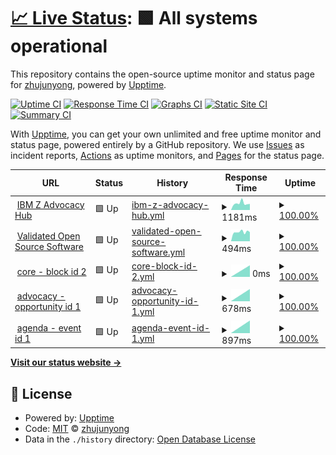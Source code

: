 # [📈 Live Status](https://demo.upptime.js.org): <!--live status--> **🟩 All systems operational**

This repository contains the open-source uptime monitor and status page for [zhujunyong](https://demo.upptime.js.org), powered by [Upptime](https://github.com/upptime/upptime).

[![Uptime CI](https://github.com/zhujunyong/upptime/workflows/Uptime%20CI/badge.svg)](https://github.com/zhujunyong/upptime/actions?query=workflow%3A%22Uptime+CI%22)
[![Response Time CI](https://github.com/zhujunyong/upptime/workflows/Response%20Time%20CI/badge.svg)](https://github.com/zhujunyong/upptime/actions?query=workflow%3A%22Response+Time+CI%22)
[![Graphs CI](https://github.com/zhujunyong/upptime/workflows/Graphs%20CI/badge.svg)](https://github.com/zhujunyong/upptime/actions?query=workflow%3A%22Graphs+CI%22)
[![Static Site CI](https://github.com/zhujunyong/upptime/workflows/Static%20Site%20CI/badge.svg)](https://github.com/zhujunyong/upptime/actions?query=workflow%3A%22Static+Site+CI%22)
[![Summary CI](https://github.com/zhujunyong/upptime/workflows/Summary%20CI/badge.svg)](https://github.com/zhujunyong/upptime/actions?query=workflow%3A%22Summary+CI%22)

With [Upptime](https://upptime.js.org), you can get your own unlimited and free uptime monitor and status page, powered entirely by a GitHub repository. We use [Issues](https://github.com/zhujunyong/upptime/issues) as incident reports, [Actions](https://github.com/zhujunyong/upptime/actions) as uptime monitors, and [Pages](https://demo.upptime.js.org) for the status page.

<!--start: status pages-->
<!-- This summary is generated by Upptime (https://github.com/upptime/upptime) -->
<!-- Do not edit this manually, your changes will be overwritten -->
<!-- prettier-ignore -->
| URL | Status | History | Response Time | Uptime |
| --- | ------ | ------- | ------------- | ------ |
| <img alt="" src="https://www.ibm.com/favicon.ico" height="13"> [IBM Z Advocacy Hub](https://community.ibm.com/zsystems/advocacy/) | 🟩 Up | [ibm-z-advocacy-hub.yml](https://github.com/zhujunyong/upptime/commits/HEAD/history/ibm-z-advocacy-hub.yml) | <details><summary><img alt="Response time graph" src="./graphs/ibm-z-advocacy-hub/response-time-week.png" height="20"> 1181ms</summary><br><a href="https://demo.upptime.js.org/history/ibm-z-advocacy-hub"><img alt="Response time 1181" src="https://img.shields.io/endpoint?url=https%3A%2F%2Fraw.githubusercontent.com%2Fzhujunyong%2Fupptime%2FHEAD%2Fapi%2Fibm-z-advocacy-hub%2Fresponse-time.json"></a><br><a href="https://demo.upptime.js.org/history/ibm-z-advocacy-hub"><img alt="24-hour response time 1181" src="https://img.shields.io/endpoint?url=https%3A%2F%2Fraw.githubusercontent.com%2Fzhujunyong%2Fupptime%2FHEAD%2Fapi%2Fibm-z-advocacy-hub%2Fresponse-time-day.json"></a><br><a href="https://demo.upptime.js.org/history/ibm-z-advocacy-hub"><img alt="7-day response time 1181" src="https://img.shields.io/endpoint?url=https%3A%2F%2Fraw.githubusercontent.com%2Fzhujunyong%2Fupptime%2FHEAD%2Fapi%2Fibm-z-advocacy-hub%2Fresponse-time-week.json"></a><br><a href="https://demo.upptime.js.org/history/ibm-z-advocacy-hub"><img alt="30-day response time 1181" src="https://img.shields.io/endpoint?url=https%3A%2F%2Fraw.githubusercontent.com%2Fzhujunyong%2Fupptime%2FHEAD%2Fapi%2Fibm-z-advocacy-hub%2Fresponse-time-month.json"></a><br><a href="https://demo.upptime.js.org/history/ibm-z-advocacy-hub"><img alt="1-year response time 1181" src="https://img.shields.io/endpoint?url=https%3A%2F%2Fraw.githubusercontent.com%2Fzhujunyong%2Fupptime%2FHEAD%2Fapi%2Fibm-z-advocacy-hub%2Fresponse-time-year.json"></a></details> | <details><summary><a href="https://demo.upptime.js.org/history/ibm-z-advocacy-hub">100.00%</a></summary><a href="https://demo.upptime.js.org/history/ibm-z-advocacy-hub"><img alt="All-time uptime 100.00%" src="https://img.shields.io/endpoint?url=https%3A%2F%2Fraw.githubusercontent.com%2Fzhujunyong%2Fupptime%2FHEAD%2Fapi%2Fibm-z-advocacy-hub%2Fuptime.json"></a><br><a href="https://demo.upptime.js.org/history/ibm-z-advocacy-hub"><img alt="24-hour uptime 100.00%" src="https://img.shields.io/endpoint?url=https%3A%2F%2Fraw.githubusercontent.com%2Fzhujunyong%2Fupptime%2FHEAD%2Fapi%2Fibm-z-advocacy-hub%2Fuptime-day.json"></a><br><a href="https://demo.upptime.js.org/history/ibm-z-advocacy-hub"><img alt="7-day uptime 100.00%" src="https://img.shields.io/endpoint?url=https%3A%2F%2Fraw.githubusercontent.com%2Fzhujunyong%2Fupptime%2FHEAD%2Fapi%2Fibm-z-advocacy-hub%2Fuptime-week.json"></a><br><a href="https://demo.upptime.js.org/history/ibm-z-advocacy-hub"><img alt="30-day uptime 100.00%" src="https://img.shields.io/endpoint?url=https%3A%2F%2Fraw.githubusercontent.com%2Fzhujunyong%2Fupptime%2FHEAD%2Fapi%2Fibm-z-advocacy-hub%2Fuptime-month.json"></a><br><a href="https://demo.upptime.js.org/history/ibm-z-advocacy-hub"><img alt="1-year uptime 100.00%" src="https://img.shields.io/endpoint?url=https%3A%2F%2Fraw.githubusercontent.com%2Fzhujunyong%2Fupptime%2FHEAD%2Fapi%2Fibm-z-advocacy-hub%2Fuptime-year.json"></a></details>
| <img alt="" src="https://www.ibm.com/favicon.ico" height="13"> [Validated Open Source Software](https://community.ibm.com/zsystems/oss/) | 🟩 Up | [validated-open-source-software.yml](https://github.com/zhujunyong/upptime/commits/HEAD/history/validated-open-source-software.yml) | <details><summary><img alt="Response time graph" src="./graphs/validated-open-source-software/response-time-week.png" height="20"> 494ms</summary><br><a href="https://demo.upptime.js.org/history/validated-open-source-software"><img alt="Response time 494" src="https://img.shields.io/endpoint?url=https%3A%2F%2Fraw.githubusercontent.com%2Fzhujunyong%2Fupptime%2FHEAD%2Fapi%2Fvalidated-open-source-software%2Fresponse-time.json"></a><br><a href="https://demo.upptime.js.org/history/validated-open-source-software"><img alt="24-hour response time 494" src="https://img.shields.io/endpoint?url=https%3A%2F%2Fraw.githubusercontent.com%2Fzhujunyong%2Fupptime%2FHEAD%2Fapi%2Fvalidated-open-source-software%2Fresponse-time-day.json"></a><br><a href="https://demo.upptime.js.org/history/validated-open-source-software"><img alt="7-day response time 494" src="https://img.shields.io/endpoint?url=https%3A%2F%2Fraw.githubusercontent.com%2Fzhujunyong%2Fupptime%2FHEAD%2Fapi%2Fvalidated-open-source-software%2Fresponse-time-week.json"></a><br><a href="https://demo.upptime.js.org/history/validated-open-source-software"><img alt="30-day response time 494" src="https://img.shields.io/endpoint?url=https%3A%2F%2Fraw.githubusercontent.com%2Fzhujunyong%2Fupptime%2FHEAD%2Fapi%2Fvalidated-open-source-software%2Fresponse-time-month.json"></a><br><a href="https://demo.upptime.js.org/history/validated-open-source-software"><img alt="1-year response time 494" src="https://img.shields.io/endpoint?url=https%3A%2F%2Fraw.githubusercontent.com%2Fzhujunyong%2Fupptime%2FHEAD%2Fapi%2Fvalidated-open-source-software%2Fresponse-time-year.json"></a></details> | <details><summary><a href="https://demo.upptime.js.org/history/validated-open-source-software">100.00%</a></summary><a href="https://demo.upptime.js.org/history/validated-open-source-software"><img alt="All-time uptime 100.00%" src="https://img.shields.io/endpoint?url=https%3A%2F%2Fraw.githubusercontent.com%2Fzhujunyong%2Fupptime%2FHEAD%2Fapi%2Fvalidated-open-source-software%2Fuptime.json"></a><br><a href="https://demo.upptime.js.org/history/validated-open-source-software"><img alt="24-hour uptime 100.00%" src="https://img.shields.io/endpoint?url=https%3A%2F%2Fraw.githubusercontent.com%2Fzhujunyong%2Fupptime%2FHEAD%2Fapi%2Fvalidated-open-source-software%2Fuptime-day.json"></a><br><a href="https://demo.upptime.js.org/history/validated-open-source-software"><img alt="7-day uptime 100.00%" src="https://img.shields.io/endpoint?url=https%3A%2F%2Fraw.githubusercontent.com%2Fzhujunyong%2Fupptime%2FHEAD%2Fapi%2Fvalidated-open-source-software%2Fuptime-week.json"></a><br><a href="https://demo.upptime.js.org/history/validated-open-source-software"><img alt="30-day uptime 100.00%" src="https://img.shields.io/endpoint?url=https%3A%2F%2Fraw.githubusercontent.com%2Fzhujunyong%2Fupptime%2FHEAD%2Fapi%2Fvalidated-open-source-software%2Fuptime-month.json"></a><br><a href="https://demo.upptime.js.org/history/validated-open-source-software"><img alt="1-year uptime 100.00%" src="https://img.shields.io/endpoint?url=https%3A%2F%2Fraw.githubusercontent.com%2Fzhujunyong%2Fupptime%2FHEAD%2Fapi%2Fvalidated-open-source-software%2Fuptime-year.json"></a></details>
| <img alt="" src="https://icons.duckduckgo.com/ip3/community.ibm.com.ico" height="13"> [core - block id 2](https://community.ibm.com/zsystems/api/core/blocks/2) | 🟩 Up | [core-block-id-2.yml](https://github.com/zhujunyong/upptime/commits/HEAD/history/core-block-id-2.yml) | <details><summary><img alt="Response time graph" src="./graphs/core-block-id-2/response-time-week.png" height="20"> 0ms</summary><br><a href="https://demo.upptime.js.org/history/core-block-id-2"><img alt="Response time 0" src="https://img.shields.io/endpoint?url=https%3A%2F%2Fraw.githubusercontent.com%2Fzhujunyong%2Fupptime%2FHEAD%2Fapi%2Fcore-block-id-2%2Fresponse-time.json"></a><br><a href="https://demo.upptime.js.org/history/core-block-id-2"><img alt="24-hour response time 0" src="https://img.shields.io/endpoint?url=https%3A%2F%2Fraw.githubusercontent.com%2Fzhujunyong%2Fupptime%2FHEAD%2Fapi%2Fcore-block-id-2%2Fresponse-time-day.json"></a><br><a href="https://demo.upptime.js.org/history/core-block-id-2"><img alt="7-day response time 0" src="https://img.shields.io/endpoint?url=https%3A%2F%2Fraw.githubusercontent.com%2Fzhujunyong%2Fupptime%2FHEAD%2Fapi%2Fcore-block-id-2%2Fresponse-time-week.json"></a><br><a href="https://demo.upptime.js.org/history/core-block-id-2"><img alt="30-day response time 0" src="https://img.shields.io/endpoint?url=https%3A%2F%2Fraw.githubusercontent.com%2Fzhujunyong%2Fupptime%2FHEAD%2Fapi%2Fcore-block-id-2%2Fresponse-time-month.json"></a><br><a href="https://demo.upptime.js.org/history/core-block-id-2"><img alt="1-year response time 0" src="https://img.shields.io/endpoint?url=https%3A%2F%2Fraw.githubusercontent.com%2Fzhujunyong%2Fupptime%2FHEAD%2Fapi%2Fcore-block-id-2%2Fresponse-time-year.json"></a></details> | <details><summary><a href="https://demo.upptime.js.org/history/core-block-id-2">100.00%</a></summary><a href="https://demo.upptime.js.org/history/core-block-id-2"><img alt="All-time uptime 100.00%" src="https://img.shields.io/endpoint?url=https%3A%2F%2Fraw.githubusercontent.com%2Fzhujunyong%2Fupptime%2FHEAD%2Fapi%2Fcore-block-id-2%2Fuptime.json"></a><br><a href="https://demo.upptime.js.org/history/core-block-id-2"><img alt="24-hour uptime 100.00%" src="https://img.shields.io/endpoint?url=https%3A%2F%2Fraw.githubusercontent.com%2Fzhujunyong%2Fupptime%2FHEAD%2Fapi%2Fcore-block-id-2%2Fuptime-day.json"></a><br><a href="https://demo.upptime.js.org/history/core-block-id-2"><img alt="7-day uptime 100.00%" src="https://img.shields.io/endpoint?url=https%3A%2F%2Fraw.githubusercontent.com%2Fzhujunyong%2Fupptime%2FHEAD%2Fapi%2Fcore-block-id-2%2Fuptime-week.json"></a><br><a href="https://demo.upptime.js.org/history/core-block-id-2"><img alt="30-day uptime 100.00%" src="https://img.shields.io/endpoint?url=https%3A%2F%2Fraw.githubusercontent.com%2Fzhujunyong%2Fupptime%2FHEAD%2Fapi%2Fcore-block-id-2%2Fuptime-month.json"></a><br><a href="https://demo.upptime.js.org/history/core-block-id-2"><img alt="1-year uptime 100.00%" src="https://img.shields.io/endpoint?url=https%3A%2F%2Fraw.githubusercontent.com%2Fzhujunyong%2Fupptime%2FHEAD%2Fapi%2Fcore-block-id-2%2Fuptime-year.json"></a></details>
| <img alt="" src="https://icons.duckduckgo.com/ip3/community.ibm.com.ico" height="13"> [advocacy - opportunity id 1](https://community.ibm.com/zsystems/api/advocacy/opportunities/1) | 🟩 Up | [advocacy-opportunity-id-1.yml](https://github.com/zhujunyong/upptime/commits/HEAD/history/advocacy-opportunity-id-1.yml) | <details><summary><img alt="Response time graph" src="./graphs/advocacy-opportunity-id-1/response-time-week.png" height="20"> 678ms</summary><br><a href="https://demo.upptime.js.org/history/advocacy-opportunity-id-1"><img alt="Response time 678" src="https://img.shields.io/endpoint?url=https%3A%2F%2Fraw.githubusercontent.com%2Fzhujunyong%2Fupptime%2FHEAD%2Fapi%2Fadvocacy-opportunity-id-1%2Fresponse-time.json"></a><br><a href="https://demo.upptime.js.org/history/advocacy-opportunity-id-1"><img alt="24-hour response time 678" src="https://img.shields.io/endpoint?url=https%3A%2F%2Fraw.githubusercontent.com%2Fzhujunyong%2Fupptime%2FHEAD%2Fapi%2Fadvocacy-opportunity-id-1%2Fresponse-time-day.json"></a><br><a href="https://demo.upptime.js.org/history/advocacy-opportunity-id-1"><img alt="7-day response time 678" src="https://img.shields.io/endpoint?url=https%3A%2F%2Fraw.githubusercontent.com%2Fzhujunyong%2Fupptime%2FHEAD%2Fapi%2Fadvocacy-opportunity-id-1%2Fresponse-time-week.json"></a><br><a href="https://demo.upptime.js.org/history/advocacy-opportunity-id-1"><img alt="30-day response time 678" src="https://img.shields.io/endpoint?url=https%3A%2F%2Fraw.githubusercontent.com%2Fzhujunyong%2Fupptime%2FHEAD%2Fapi%2Fadvocacy-opportunity-id-1%2Fresponse-time-month.json"></a><br><a href="https://demo.upptime.js.org/history/advocacy-opportunity-id-1"><img alt="1-year response time 678" src="https://img.shields.io/endpoint?url=https%3A%2F%2Fraw.githubusercontent.com%2Fzhujunyong%2Fupptime%2FHEAD%2Fapi%2Fadvocacy-opportunity-id-1%2Fresponse-time-year.json"></a></details> | <details><summary><a href="https://demo.upptime.js.org/history/advocacy-opportunity-id-1">100.00%</a></summary><a href="https://demo.upptime.js.org/history/advocacy-opportunity-id-1"><img alt="All-time uptime 100.00%" src="https://img.shields.io/endpoint?url=https%3A%2F%2Fraw.githubusercontent.com%2Fzhujunyong%2Fupptime%2FHEAD%2Fapi%2Fadvocacy-opportunity-id-1%2Fuptime.json"></a><br><a href="https://demo.upptime.js.org/history/advocacy-opportunity-id-1"><img alt="24-hour uptime 100.00%" src="https://img.shields.io/endpoint?url=https%3A%2F%2Fraw.githubusercontent.com%2Fzhujunyong%2Fupptime%2FHEAD%2Fapi%2Fadvocacy-opportunity-id-1%2Fuptime-day.json"></a><br><a href="https://demo.upptime.js.org/history/advocacy-opportunity-id-1"><img alt="7-day uptime 100.00%" src="https://img.shields.io/endpoint?url=https%3A%2F%2Fraw.githubusercontent.com%2Fzhujunyong%2Fupptime%2FHEAD%2Fapi%2Fadvocacy-opportunity-id-1%2Fuptime-week.json"></a><br><a href="https://demo.upptime.js.org/history/advocacy-opportunity-id-1"><img alt="30-day uptime 100.00%" src="https://img.shields.io/endpoint?url=https%3A%2F%2Fraw.githubusercontent.com%2Fzhujunyong%2Fupptime%2FHEAD%2Fapi%2Fadvocacy-opportunity-id-1%2Fuptime-month.json"></a><br><a href="https://demo.upptime.js.org/history/advocacy-opportunity-id-1"><img alt="1-year uptime 100.00%" src="https://img.shields.io/endpoint?url=https%3A%2F%2Fraw.githubusercontent.com%2Fzhujunyong%2Fupptime%2FHEAD%2Fapi%2Fadvocacy-opportunity-id-1%2Fuptime-year.json"></a></details>
| <img alt="" src="https://icons.duckduckgo.com/ip3/community.ibm.com.ico" height="13"> [agenda - event id 1](https://community.ibm.com/zsystems/api/agenda/events/1) | 🟩 Up | [agenda-event-id-1.yml](https://github.com/zhujunyong/upptime/commits/HEAD/history/agenda-event-id-1.yml) | <details><summary><img alt="Response time graph" src="./graphs/agenda-event-id-1/response-time-week.png" height="20"> 897ms</summary><br><a href="https://demo.upptime.js.org/history/agenda-event-id-1"><img alt="Response time 897" src="https://img.shields.io/endpoint?url=https%3A%2F%2Fraw.githubusercontent.com%2Fzhujunyong%2Fupptime%2FHEAD%2Fapi%2Fagenda-event-id-1%2Fresponse-time.json"></a><br><a href="https://demo.upptime.js.org/history/agenda-event-id-1"><img alt="24-hour response time 897" src="https://img.shields.io/endpoint?url=https%3A%2F%2Fraw.githubusercontent.com%2Fzhujunyong%2Fupptime%2FHEAD%2Fapi%2Fagenda-event-id-1%2Fresponse-time-day.json"></a><br><a href="https://demo.upptime.js.org/history/agenda-event-id-1"><img alt="7-day response time 897" src="https://img.shields.io/endpoint?url=https%3A%2F%2Fraw.githubusercontent.com%2Fzhujunyong%2Fupptime%2FHEAD%2Fapi%2Fagenda-event-id-1%2Fresponse-time-week.json"></a><br><a href="https://demo.upptime.js.org/history/agenda-event-id-1"><img alt="30-day response time 897" src="https://img.shields.io/endpoint?url=https%3A%2F%2Fraw.githubusercontent.com%2Fzhujunyong%2Fupptime%2FHEAD%2Fapi%2Fagenda-event-id-1%2Fresponse-time-month.json"></a><br><a href="https://demo.upptime.js.org/history/agenda-event-id-1"><img alt="1-year response time 897" src="https://img.shields.io/endpoint?url=https%3A%2F%2Fraw.githubusercontent.com%2Fzhujunyong%2Fupptime%2FHEAD%2Fapi%2Fagenda-event-id-1%2Fresponse-time-year.json"></a></details> | <details><summary><a href="https://demo.upptime.js.org/history/agenda-event-id-1">100.00%</a></summary><a href="https://demo.upptime.js.org/history/agenda-event-id-1"><img alt="All-time uptime 100.00%" src="https://img.shields.io/endpoint?url=https%3A%2F%2Fraw.githubusercontent.com%2Fzhujunyong%2Fupptime%2FHEAD%2Fapi%2Fagenda-event-id-1%2Fuptime.json"></a><br><a href="https://demo.upptime.js.org/history/agenda-event-id-1"><img alt="24-hour uptime 100.00%" src="https://img.shields.io/endpoint?url=https%3A%2F%2Fraw.githubusercontent.com%2Fzhujunyong%2Fupptime%2FHEAD%2Fapi%2Fagenda-event-id-1%2Fuptime-day.json"></a><br><a href="https://demo.upptime.js.org/history/agenda-event-id-1"><img alt="7-day uptime 100.00%" src="https://img.shields.io/endpoint?url=https%3A%2F%2Fraw.githubusercontent.com%2Fzhujunyong%2Fupptime%2FHEAD%2Fapi%2Fagenda-event-id-1%2Fuptime-week.json"></a><br><a href="https://demo.upptime.js.org/history/agenda-event-id-1"><img alt="30-day uptime 100.00%" src="https://img.shields.io/endpoint?url=https%3A%2F%2Fraw.githubusercontent.com%2Fzhujunyong%2Fupptime%2FHEAD%2Fapi%2Fagenda-event-id-1%2Fuptime-month.json"></a><br><a href="https://demo.upptime.js.org/history/agenda-event-id-1"><img alt="1-year uptime 100.00%" src="https://img.shields.io/endpoint?url=https%3A%2F%2Fraw.githubusercontent.com%2Fzhujunyong%2Fupptime%2FHEAD%2Fapi%2Fagenda-event-id-1%2Fuptime-year.json"></a></details>

<!--end: status pages-->

[**Visit our status website →**](https://demo.upptime.js.org)

## 📄 License

- Powered by: [Upptime](https://github.com/upptime/upptime)
- Code: [MIT](./LICENSE) © [zhujunyong](https://demo.upptime.js.org)
- Data in the `./history` directory: [Open Database License](https://opendatacommons.org/licenses/odbl/1-0/)
